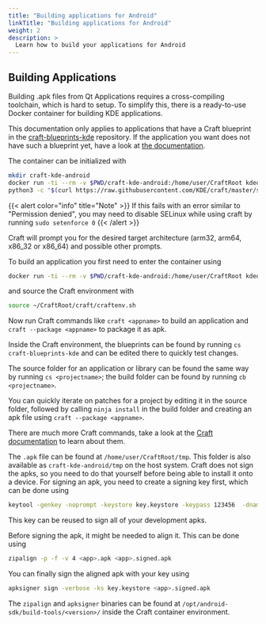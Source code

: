 ```yaml
---
title: "Building applications for Android"
linkTitle: "Building applications for Android"
weight: 2
description: >
  Learn how to build your applications for Android
---
```


## Building Applications

Building .apk files from Qt Applications requires a cross-compiling toolchain, which is hard to setup. To simplify this, there is a ready-to-use Docker container for building KDE applications.

This documentation only applies to applications that have a Craft blueprint in the [craft-blueprints-kde](https://invent.kde.org/packaging/craft-blueprints-kde) repository. If the application you want does not have such a blueprint yet, have a look at [the documentation](https://community.kde.org/Craft/Blueprints).

The container can be initialized with
```bash
mkdir craft-kde-android
docker run -ti --rm -v $PWD/craft-kde-android:/home/user/CraftRoot kdeorg/android-qt515 bash
python3 -c "$(curl https://raw.githubusercontent.com/KDE/craft/master/setup/CraftBootstrap.py)" --prefix ~/CraftRoot
```

{{< alert color="info" title="Note" >}}
If this fails with an error similar to "Permission denied", you may need to disable SELinux while using craft by running `sudo setenforce 0`
{{< /alert >}}

Craft will prompt you for the desired target architecture (arm32, arm64, x86_32 or x86_64) and possible other prompts.

To build an application you first need to enter the container using

```bash
docker run -ti --rm -v $PWD/craft-kde-android:/home/user/CraftRoot kdeorg/android-qt515 bash
```

and source the Craft environment with

```bash
source ~/CraftRoot/craft/craftenv.sh
```

Now run Craft commands like `craft <appname>` to build an application and  `craft --package <appname>` to package it as apk.

Inside the Craft environment, the blueprints can be found by running `cs craft-blueprints-kde` and can be edited there to quickly test changes.

The source folder for an application or library can be found the same way by running `cs <projectname>`; the build folder can be found by running `cb <projectname>`.

You can quickly iterate on patches for a project by editing it in the source folder, followed by calling `ninja install` in the build folder and creating an apk file using `craft --package <appname>`.

There are much more Craft commands, take a look at the [Craft documentation](https://community.kde.org/Craft) to learn about them.

The `.apk` file can be found at `/home/user/CraftRoot/tmp`. This folder is also available as `craft-kde-android/tmp` on the host system. Craft does not sign the apks, so you need to do that yourself before being able to install it onto a device. For signing an apk, you need to create a signing key first, which can be done using

```bash
keytool -genkey -noprompt -keystore key.keystore -keypass 123456  -dname "CN=None, OU=None, O=None, L=None, S=None, C=XY" -alias mykey -keyalg RSA -keysize 2048 -validity 10000 -storepass 123456
```

This key can be reused to sign all of your development apks.

Before signing the apk, it might be needed to align it.  This can be done using

```bash
zipalign -p -f -v 4 <app>.apk <app>.signed.apk
```

You can finally sign the aligned apk with your key using

```bash
apksigner sign -verbose -ks key.keystore <app>.signed.apk
```

The `zipalign` and `apksigner` binaries can be found at `/opt/android-sdk/build-tools/<version>/` inside the Craft container environment.
